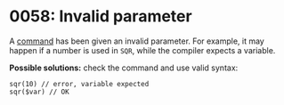 # 0058: Invalid parameter

A [command](../../coding/built-in-commands.md) has been given an invalid parameter. For example, it may happen if a number is used in `SQR`, while the compiler expects a variable.

**Possible solutions:** check the command and use valid syntax:

```text
sqr(10) // error, variable expected
sqr($var) // OK
```

